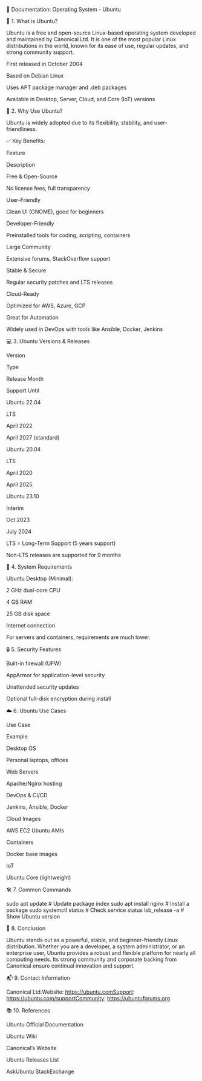 🐧 Documentation: Operating System - Ubuntu

📘 1. What is Ubuntu?

Ubuntu is a free and open-source Linux-based operating system developed and maintained by Canonical Ltd. It is one of the most popular Linux distributions in the world, known for its ease of use, regular updates, and strong community support.

First released in October 2004

Based on Debian Linux

Uses APT package manager and .deb packages

Available in Desktop, Server, Cloud, and Core (IoT) versions

🧠 2. Why Use Ubuntu?

Ubuntu is widely adopted due to its flexibility, stability, and user-friendliness.

✅ Key Benefits:

Feature

Description

Free & Open-Source

No license fees, full transparency

User-Friendly

Clean UI (GNOME), good for beginners

Developer-Friendly

Preinstalled tools for coding, scripting, containers

Large Community

Extensive forums, StackOverflow support

Stable & Secure

Regular security patches and LTS releases

Cloud-Ready

Optimized for AWS, Azure, GCP

Great for Automation

Widely used in DevOps with tools like Ansible, Docker, Jenkins

💻 3. Ubuntu Versions & Releases

Version

Type

Release Month

Support Until

Ubuntu 22.04

LTS

April 2022

April 2027 (standard)

Ubuntu 20.04

LTS

April 2020

April 2025

Ubuntu 23.10

Interim

Oct 2023

July 2024

LTS = Long-Term Support (5 years support)

Non-LTS releases are supported for 9 months

🔧 4. System Requirements

Ubuntu Desktop (Minimal):

2 GHz dual-core CPU

4 GB RAM

25 GB disk space

Internet connection

For servers and containers, requirements are much lower.

🔒 5. Security Features

Built-in firewall (UFW)

AppArmor for application-level security

Unattended security updates

Optional full-disk encryption during install

☁️ 6. Ubuntu Use Cases

Use Case

Example

Desktop OS

Personal laptops, offices

Web Servers

Apache/Nginx hosting

DevOps & CI/CD

Jenkins, Ansible, Docker

Cloud Images

AWS EC2 Ubuntu AMIs

Containers

Docker base images

IoT

Ubuntu Core (lightweight)

🛠️ 7. Common Commands

sudo apt update           # Update package index
sudo apt install nginx    # Install a package
sudo systemctl status     # Check service status
lsb_release -a            # Show Ubuntu version

🧾 8. Conclusion

Ubuntu stands out as a powerful, stable, and beginner-friendly Linux distribution. Whether you are a developer, a system administrator, or an enterprise user, Ubuntu provides a robust and flexible platform for nearly all computing needs. Its strong community and corporate backing from Canonical ensure continual innovation and support.

📬 9. Contact Information

Canonical Ltd.Website: https://ubuntu.comSupport: https://ubuntu.com/supportCommunity: https://ubuntuforums.org

📚 10. References

Ubuntu Official Documentation

Ubuntu Wiki

Canonical’s Website

Ubuntu Releases List

AskUbuntu StackExchange

